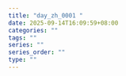 ```yaml
---
title: "day_zh_0001 "
date: 2025-09-14T16:09:59+08:00
categories: ""
tags: ""
series: ""
series_order: ""
type: ""
---
```



